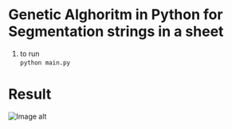 # Genetic Alghoritm in Python for Segmentation strings in a sheet

1. to run <br>
``` python main.py ```<br>

# Result
![Image alt](https://github.com/GalymzhanAbdimanap/GeneticAlghoritm/blob/main/genetic_alghoritm_v4_1/imgs/gen_linelast.jpg)


